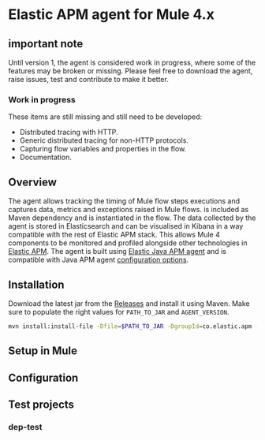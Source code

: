 # Elastic APM agent for Mule 4.x
## important note
Until version 1, the agent is considered work in progress, where some of the features may be broken or missing. Please feel free to download the agent, raise issues, test and contribute to make it better.
### Work in progress
These items are still missing and still need to be developed:
* Distributed tracing with HTTP.
* Generic distributed tracing for non-HTTP protocols.
* Capturing flow variables and properties in the flow.
* Documentation.

## Overview
The agent allows tracking the timing of Mule flow steps executions and captures data, metrics and exceptions raised in Mule flows. is included as Maven dependency and is instantiated in the flow. The data collected by the agent is stored in Elasticsearch and can be visualised in Kibana in a way compatible with the rest of Elastic APM stack. This allows Mule 4 components to be monitored and profiled alongside other technologies in [Elastic APM](https://www.elastic.co/products/apm). The agent is built using [Elastic Java APM agent](https://www.elastic.co/guide/en/apm/agent/java/1.x/index.html) and is compatible with Java APM agent [configuration options](https://www.elastic.co/guide/en/apm/agent/java/1.x/configuration.html).
## Installation
Download the latest jar from the [Releases](https://./releases) and install it using Maven. Make sure to populate the right values for `PATH_TO_JAR` and `AGENT_VERSION`.
```bash
mvn install:install-file -Dfile=$PATH_TO_JAR -DgroupId=co.elastic.apm -DartifactId=apm-mule3-agent -Dversion=$AGENT_VERSION -Dpackaging=jar
```
## Setup in Mule
## Configuration
## Test projects
### dep-test
